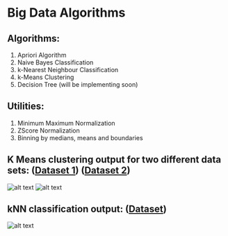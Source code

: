 # Big Data Algorithms

## Algorithms:
  1) Apriori Algorithm
  2) Naive Bayes Classification
  3) k-Nearest Neighbour Classification
  4) k-Means Clustering
  5) Decision Tree (will be implementing soon)

## Utilities:
  1) Minimum Maximum Normalization
  2) ZScore Normalization
  3) Binning by medians, means and boundaries

## K Means clustering output for two different data sets: (<a href="https://github.com/karankharecha/Big_Data_Algorithms/blob/master/datasets/k_means_clustering_test_1.csv">Dataset 1</a>) (<a href="https://github.com/karankharecha/Big_Data_Algorithms/blob/master/datasets/k_means_clustering_test_2.csv">Dataset 2</a>)

![alt text](https://raw.githubusercontent.com/karankharecha/Big_Data_Algorithms/master/output_files/k_means_clustering_test_1.png)
![alt text](https://raw.githubusercontent.com/karankharecha/Big_Data_Algorithms/master/output_files/k_means_clustering_test_2.png)

## kNN classification output: (<a href="https://github.com/karankharecha/Big_Data_Algorithms/blob/master/datasets/knn_training_set.csv">Dataset</a>)

![alt text](https://raw.githubusercontent.com/karankharecha/Big_Data_Algorithms/master/output_files/knn_classification.png)
